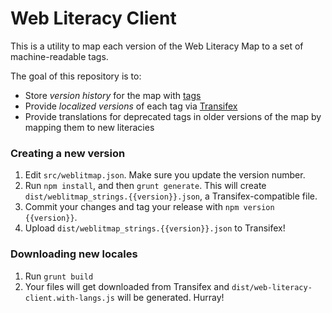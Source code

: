 # Web Literacy Client

This is a utility to map each version of the Web Literacy Map to a set of machine-readable tags.

The goal of this repository is to:

- Store *version history* for the map with [tags](https://github.com/k88hudson/weblit-keys/releases)
- Provide *localized versions* of each tag via [Transifex](https://www.transifex.com/projects/p/webmaker)
- Provide translations for deprecated tags in older versions of the map by mapping them to new literacies

### Creating a new version

1. Edit `src/weblitmap.json`. Make sure you update the version number.
1. Run `npm install`, and then `grunt generate`. This will create `dist/weblitmap_strings.{{version}}.json`, a Transifex-compatible file.
1. Commit your changes and tag your release with `npm version {{version}}`.
1. Upload `dist/weblitmap_strings.{{version}}.json` to Transifex!

### Downloading new locales

1. Run `grunt build`
2. Your files will get downloaded from Transifex and `dist/web-literacy-client.with-langs.js` will be generated. Hurray!
